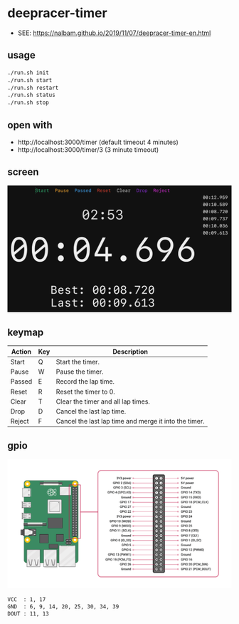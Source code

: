 # deepracer-timer

* SEE: https://nalbam.github.io/2019/11/07/deepracer-timer-en.html

## usage

```bash
./run.sh init
./run.sh start
./run.sh restart
./run.sh status
./run.sh stop
```

## open with

* http://localhost:3000/timer (default timeout 4 minutes)
* http://localhost:3000/timer/3 (3 minute timeout)

## screen

![screen](images/screen.png)

## keymap

| Action  | Key | Description |
| ------- | --- | ----------- |
| Start   |  Q  | Start the timer. |
| Pause   |  W  | Pause the timer. |
| Passed  |  E  | Record the lap time. |
| Reset   |  R  | Reset the timer to 0. |
| Clear   |  T  | Clear the timer and all lap times. |
| Drop    |  D  | Cancel the last lap time. |
| Reject  |  F  | Cancel the last lap time and merge it into the timer. |

## gpio

![GPIO](images/GPIO-Pinout-Diagram-2.png)

```text
VCC  : 1, 17
GND  : 6, 9, 14, 20, 25, 30, 34, 39
DOUT : 11, 13
```
